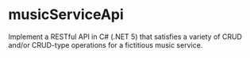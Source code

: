 # musicServiceApi
Implement a RESTful API in C# (.NET 5) that satisfies a variety of CRUD and/or CRUD-type operations for a fictitious music service.
